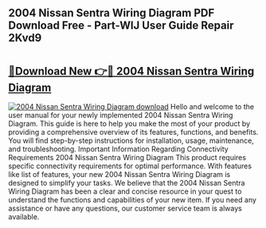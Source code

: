 ## 2004 Nissan Sentra Wiring Diagram PDF Download Free - Part-WlJ User Guide Repair 2Kvd9

# <h2><a href="http://dfmz7rw.blite.top/?on=2004+Nissan+Sentra+Wiring+Diagram">🔗Download New 👉🔴 2004 Nissan Sentra Wiring Diagram</a></h2>

[![2004 Nissan Sentra Wiring Diagram download](https://i.imgur.com/lujVjoI.png)](http://dfmz7rw.blite.top/?on=2004+Nissan+Sentra+Wiring+Diagram)
Hello and welcome to the user manual for your newly implemented 2004 Nissan Sentra Wiring Diagram. This guide is here to help you make the most of your product by providing a comprehensive overview of its features, functions, and benefits. You will find step-by-step instructions for installation, usage, maintenance, and troubleshooting. Important Information Regarding Connectivity Requirements 2004 Nissan Sentra Wiring Diagram This product requires specific connectivity requirements for optimal performance. With features like list of features, your new 2004 Nissan Sentra Wiring Diagram is designed to simplify your tasks. We believe that the 2004 Nissan Sentra Wiring Diagram has been a clear and concise resource in your quest to understand the functions and capabilities of your new item. If you need any assistance or have any questions, our customer service team is always available.
